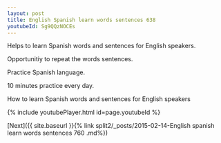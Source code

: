 ```yaml
---
layout: post
title: English Spanish learn words sentences 638 
youtubeId: Sg9QQzNOCEs
---
```

 
 
Helps to learn Spanish words and sentences for English speakers.

Opportunitiy to repeat the words sentences. 

Practice Spanish language. 
 
10 minutes practice every day. 
 
How to learn Spanish words and sentences for English speakers 
 
{% include youtubePlayer.html id=page.youtubeId %}
 
 
[Next]({{ site.baseurl }}{% link  split2/_posts/2015-02-14-English spanish learn words sentences 760 .md%})
 
